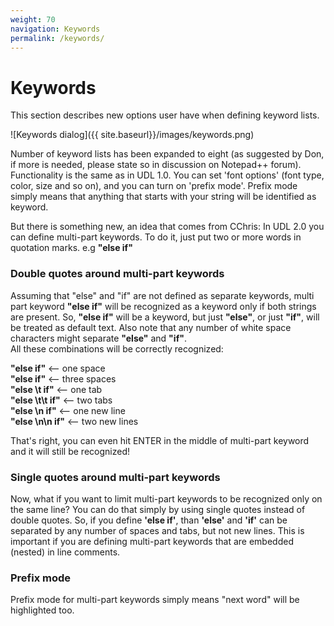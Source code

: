 ```yaml
---
weight: 70
navigation: Keywords
permalink: /keywords/
---
```


Keywords
========

This section describes new options user have when defining keyword lists.

![Keywords dialog]({{ site.baseurl}}/images/keywords.png)

Number of keyword lists has been expanded to eight (as suggested by Don, if more is needed, please state so in discussion on Notepad++ forum). Functionality is the same as in UDL 1.0. You can set 'font options' (font type, color, size and so on), and you can turn on 'prefix mode'. Prefix mode simply means that anything that starts with your string will be identified as keyword.

But there is something new, an idea that comes from CChris: In UDL 2.0 you can define multi-part keywords. To do it, just put two or more words in quotation marks. e.g __"else if"__

### Double quotes around multi-part keywords

Assuming that "else" and "if" are not defined as separate keywords, multi part keyword __"else if"__ will be recognized as a keyword only if both strings are present. So, __"else if"__ will be a keyword, but just __"else"__, or just __"if"__, will be treated as default text. Also note that any number of white space characters might separate __"else"__ and __"if"__.     
All these combinations will be correctly recognized:     

__"else if"__ <-- one space               
__"else   if"__ <-- three spaces          
__"else \t if"__ <-- one tab              
__"else \t\t if"__ <-- two tabs           
__"else \n if"__ <-- one new line         
__"else \n\n if"__ <-- two new lines      

That's right, you can even hit ENTER in the middle of multi-part keyword and it will still be recognized!

### Single quotes around multi-part keywords

Now, what if you want to limit multi-part keywords to be recognized only on the same line? You can do that simply by using single quotes instead of double quotes. So, if you define __'else if'__, than __'else'__ and __'if'__ can be separated by any number of spaces and tabs, but not new lines. This is important if you are defining multi-part keywords that are embedded (nested) in line comments.

### Prefix mode
Prefix mode for multi-part keywords simply means "next word" will be highlighted too.
